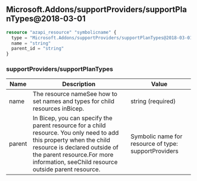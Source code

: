 ## Microsoft.Addons/supportProviders/supportPlanTypes@2018-03-01

```terraform
resource "azapi_resource" "symbolicname" {
  type = "Microsoft.Addons/supportProviders/supportPlanTypes@2018-03-01"
  name = "string"
  parent_id = "string"
}

```

### supportProviders/supportPlanTypes

| Name | Description | Value |
|-|-|-|
| name | The resource nameSee how to set names and types for child resources inBicep. | string (required) |
| parent | In Bicep, you can specify the parent resource for a child resource. You only need to add this property when the child resource is declared outside of the parent resource.For more information, seeChild resource outside parent resource. | Symbolic name for resource of type: supportProviders |
